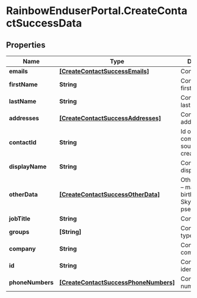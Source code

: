 # RainbowEnduserPortal.CreateContactSuccessData

## Properties

Name | Type | Description | Notes
------------ | ------------- | ------------- | -------------
**emails** | [**[CreateContactSuccessEmails]**](CreateContactSuccessEmails.md) | Contact emails | 
**firstName** | **String** | Contact firstName | 
**lastName** | **String** | Contact lastName | 
**addresses** | [**[CreateContactSuccessAddresses]**](CreateContactSuccessAddresses.md) | Contact addresses | 
**contactId** | **String** | Id of the contact coming from the source who created it | 
**displayName** | **String** | Contact displayName | 
**otherData** | [**[CreateContactSuccessOtherData]**](CreateContactSuccessOtherData.md) | Other user data – may include birthday date, Skype/Facebook pseudo/profile | 
**jobTitle** | **String** | Contact jobTitle | 
**groups** | **[String]** | Contact groups type | 
**company** | **String** | Contact company | 
**id** | **String** | Contact unique identifier | 
**phoneNumbers** | [**[CreateContactSuccessPhoneNumbers]**](CreateContactSuccessPhoneNumbers.md) | Contact phone numbers | 


